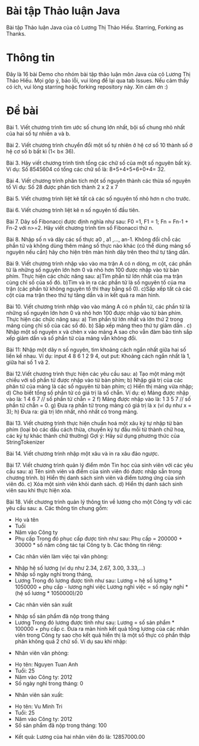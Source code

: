 # Bài tập Thảo luận Java
Bài tập Thảo luận Java của cô Lương Thị Thảo Hiếu. Starring, Forking as Thanks.

# Thông tin
Đây là 16 bài Demo cho nhóm bài tập thảo luận môn Java của cô Lương Thị Thảo Hiếu.
Mọi góp ý, báo lỗi, vui lòng để lại qua tab Issues.
Nếu cảm thấy có ích, vui lòng starring hoặc forking repository này.
Xin cảm ơn :)

# Đề bài
Bài 1. Viết chương trình tìm ước số chung lớn nhất, bội số chung nhỏ nhất của hai số tự nhiên a và b.

Bài 2. Viết chương trình chuyển đổi một số tự nhiên ở hệ cơ số 10 thành số ở hệ cơ số b bất kì (1< b≤ 36).

Bài 3. Hãy viết chương trình tính tổng các chữ số của một số nguyên bất kỳ. Ví dụ: Số  8545604 có tổng các chữ số là: 8+5+4+5+6+0+4= 32.

Bài 4. Viết chương trình phân tích một số nguyên thành các thừa số nguyên tố
        Ví dụ: Số 28 được phân tích thành 2 x 2 x 7
        
Bài 5. Viết chương trình liệt kê tất cả các số nguyên tố nhỏ hơn n cho trước.

Bài 6. Viết chương trình liệt kê n số nguyên tố đầu tiên.

Bài 7. Dãy số Fibonacci được định nghĩa như sau: F0 =1, F1 = 1; Fn = Fn-1 + Fn-2 với n>=2. Hãy viết chương trình tìm số Fibonacci thứ n.

Bài 8. Nhập số n và dãy các số thực  a0 , a1 ,..., an-1. Không đổi chỗ các phần tử và không dùng thêm mảng số thực nào khác (có thể dùng mảng số nguyên nếu cần) hãy cho hiện trên màn hình dãy trên theo thứ tự tăng dần.

Bài 9. Viết chương trình nhập vào vào ma trận A có n dòng, m cột, các phần tử là những số nguyên lớn hơn 0 và nhỏ hơn 100 được nhập vào từ bàn phím. Thực hiện các chức năng sau:
a)Tìm phần tử lớn nhất của ma trận cùng chỉ số của số đó.
b)Tìm và in ra các phần tử là số nguyên tố của ma trận (các phần tử không nguyên tố thì thay bằng số 0).
c)Sắp xếp tất cả các cột của ma trận theo thứ tự tăng dần và in kết quả ra màn hình.

Bài 10. Viết chương trình nhập vào vào mảng A có n phần tử, các phần tử là những số nguyên lớn hơn 0 và nhỏ hơn 100 được nhập vào từ bàn phím. Thực hiện các chức năng sau:
a) Tìm phần tử lớn nhất và lớn thứ 2 trong mảng cùng chỉ số của các số đó.
b) Sắp xếp mảng theo thứ tự giảm dần .
c) Nhập một số nguyên x và chèn x vào mảng A sao cho vẫn đảm bảo tính sắp xếp giảm dần và số phần tử của mảng vẫn không đổi.

Bài 11: Nhập một dãy n số nguyên, tìm khoảng cách ngắn nhất giữa hai số liền kề nhau.
Ví dụ: input 4 8 6 1 2 9 4, out put: Khoảng cách ngắn nhất là 1, giữa hai số 1 và 2.

Bài 12.Viết chương trình thực hiện các yêu cầu sau:
a) Tạo một mảng một chiều với số phần tử được nhập vào từ bàn phím;
b) Nhập giá trị của các phân tử của mảng là các số nguyên từ bàn phím;
c) Hiển thị mảng vừa nhập;
d) Cho biết tổng số phần tử có giá trị là số chẵn. Ví dụ:
e) Mảng được nhập vào là: 1 4 6 7 // số phần tử chẵn = 2
f) Mảng được nhập vào là: 1 3 5 7 // số phần tử chẵn = 0.
g) Đưa ra phần tử trong mảng có giá trị là x (ví dụ như x = 3);
h) Đưa ra: giá trị lớn nhất, nhỏ nhất có trong mảng.

Bài 13. Viết chương trình thực hiện chuẩn hoá một xâu ký tự nhập từ bàn phím (loại bỏ các dấu cách thừa, chuyển ký tự đầu mỗi từ thành chữ hoa, các ký tự khác thành chữ thường)
Gợi ý: Hãy sử dụng phương thức của StringTokenizer

Bài 14.  Viết chương trình nhập một xâu và in ra xâu đảo ngược.

Bài 17. Viết chương trình quản lý điểm môn Tin học của sinh viên với các yêu cầu sau:
a) Tên sinh viên và điểm của sinh viên đó được nhập sẵn trong chương trình.
b) Hiển thị danh sách sinh viên và điểm tương ứng của sinh viên đó.
c) Xóa một sinh viên khỏi danh sách.
d) Hiển thị danh sách sinh viên sau khi thực hiện xóa.

Bài 18. Viết chương trình quản lý thông tin về lương cho một Công ty với các yêu cầu sau:
a. Các thông tin chung gồm: 
- Họ và tên
- Tuổi
- Năm vào Công ty
- Phụ cấp
Trong đó phục cấp được tính như sau:
 Phụ cấp = 200000 +  30000 * số năm công tác tại Công ty 
b. Các thông tin riêng:
* Các nhân viên làm việc tại văn phòng:
- Nhập hệ số lương (ví dụ như 2.34, 2.67, 3.00, 3.33,...)
- Nhập số ngày nghỉ trong tháng,
- Lương
Trong đó lương được tính như sau: 
Lương = hệ số lương * 1050000 + phụ cấp - lương nghỉ việc
Lương nghỉ việc = số ngày nghỉ * (hệ số lương * 1050000)/20
* Các nhân viên sản xuất
- Nhập số sản phẩm đã nộp trong tháng
- Lương
Trong đó lương được tính như sau: 
Lương = số sản phẩm * 100000 + phụ cấp
c. Đưa ra màn hình kết quả tổng lương của các nhân viên trong Công ty sao cho kết quả hiển thị là một số thực có phần thập phân không quá 2 chữ số. 
Ví dụ sau khi nhập:
* Nhân viên văn phòng:
- Họ tên: Nguyen Tuan Anh
- Tuổi: 25
- Năm vào Công ty: 2012
- Số ngày nghỉ trong tháng: 0
* Nhân viên sản xuất:
- Họ tên: Vu Minh Tri
- Tuổi: 25
- Năm vào Công ty: 2012
- Số sản phẩm đã nộp trong tháng: 100
* Kết quả: Lương của hai nhân viên đó là: 12857000.00


